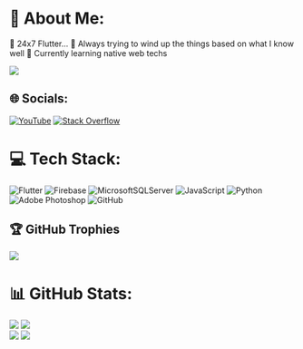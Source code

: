 # 💫 About Me:
🔭 24x7 Flutter...
👯 Always trying to wind up the things based on what I know well
🌱 Currently learning native web techs

[![](https://visitcount.itsvg.in/api?id=irajeshh&icon=1&color=1)](https://visitcount.itsvg.in)

## 🌐 Socials:
[![YouTube](https://img.shields.io/badge/YouTube-%23FF0000.svg?logo=YouTube&logoColor=white)](https://youtube.com/@UCsFrSsQOxj37JHffAIQUeZQ)
[![Stack Overflow](https://img.shields.io/badge/-Stackoverflow-FE7A16?logo=stack-overflow&logoColor=white)](https://stackoverflow.com/users/9774005)

# 💻 Tech Stack:
![Flutter](https://img.shields.io/badge/Flutter-%2302569B.svg?style=for-the-badge&logo=Flutter&logoColor=white)
![Firebase](https://img.shields.io/badge/firebase-a08021?style=for-the-badge&logo=firebase&logoColor=ffcd34)
![MicrosoftSQLServer](https://img.shields.io/badge/Microsoft%20SQL%20Server-CC2927?style=for-the-badge&logo=microsoft%20sql%20server&logoColor=white)
![JavaScript](https://img.shields.io/badge/javascript-%23323330.svg?style=for-the-badge&logo=javascript&logoColor=%23F7DF1E)  ![Python](https://img.shields.io/badge/python-3670A0?style=for-the-badge&logo=python&logoColor=ffdd54)
![Adobe Photoshop](https://img.shields.io/badge/adobe%20photoshop-%2331A8FF.svg?style=for-the-badge&logo=adobe%20photoshop&logoColor=white) ![GitHub](https://img.shields.io/badge/github-%23121011.svg?style=for-the-badge&logo=github&logoColor=white)

## 🏆 GitHub Trophies
![](https://github-profile-trophy.vercel.app/?username=irajeshh&theme=radical&no-frame=false&no-bg=false&margin-w=4)

# 📊 GitHub Stats:
![](https://github-readme-stats.vercel.app/api?username=irajeshh&theme=vision-friendly-dark&hide_border=false&include_all_commits=true&count_private=true)
![](https://nirzak-streak-stats.vercel.app/?user=irajeshh&theme=vision-friendly-dark&hide_border=false)<br/>
![](https://github-readme-stats.vercel.app/api/top-langs/?username=irajeshh&theme=vision-friendly-dark&hide_border=false&include_all_commits=true&count_private=true&layout=compact)
![](https://github-contributor-stats.vercel.app/api?username=irajeshh&limit=5&theme=dark&combine_all_yearly_contributions=true)

<!-- Proudly created with GPRM ( https://gprm.itsvg.in ) -->
